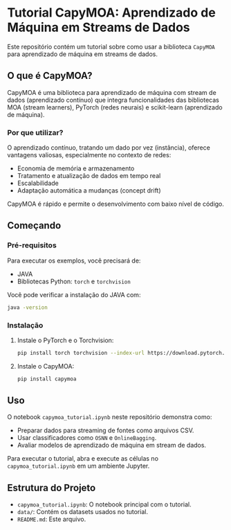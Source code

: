 # Tutorial CapyMOA: Aprendizado de Máquina em Streams de Dados

Este repositório contém um tutorial sobre como usar a biblioteca `CapyMOA` para aprendizado de máquina em streams de dados.

## O que é CapyMOA?

CapyMOA é uma biblioteca para aprendizado de máquina com stream de dados (aprendizado contínuo) que integra funcionalidades das bibliotecas MOA (stream learners), PyTorch (redes neurais) e scikit-learn (aprendizado de máquina).

### Por que utilizar?

O aprendizado contínuo, tratando um dado por vez (instância), oferece vantagens valiosas, especialmente no contexto de redes:
-   Economia de memória e armazenamento
-   Tratamento e atualização de dados em tempo real
-   Escalabilidade
-   Adaptação automática a mudanças (concept drift)

CapyMOA é rápido e permite o desenvolvimento com baixo nível de código.

## Começando

### Pré-requisitos

Para executar os exemplos, você precisará de:
-   JAVA
-   Bibliotecas Python: `torch` e `torchvision`

Você pode verificar a instalação do JAVA com:
```bash
java -version
```

### Instalação

1.  Instale o PyTorch e o Torchvision:
    ```bash
    pip install torch torchvision --index-url https://download.pytorch.org/whl/cpu
    ```

2.  Instale o CapyMOA:
    ```bash
    pip install capymoa
    ```

## Uso

O notebook `capymoa_tutorial.ipynb` neste repositório demonstra como:
-   Preparar dados para streaming de fontes como arquivos CSV.
-   Usar classificadores como `OSNN` e `OnlineBagging`.
-   Avaliar modelos de aprendizado de máquina em stream de dados.

Para executar o tutorial, abra e execute as células no `capymoa_tutorial.ipynb` em um ambiente Jupyter.

## Estrutura do Projeto

-   `capymoa_tutorial.ipynb`: O notebook principal com o tutorial.
-   `data/`: Contém os datasets usados no tutorial.
-   `README.md`: Este arquivo.
